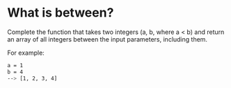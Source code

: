 # What is between?

Complete the function that takes two integers (a, b, where a < b) and return an array of all integers between the input parameters, including them.

For example:

```bash
a = 1
b = 4
--> [1, 2, 3, 4]
```

